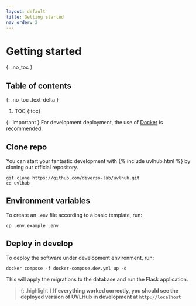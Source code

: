 ```yaml
---
layout: default
title: Getting started
nav_order: 2
---
```


# Getting started
{: .no_toc }

## Table of contents
{: .no_toc .text-delta }

1. TOC
{:toc}

{: .important }
For development deployment, the use of [Docker](https://www.docker.com/) is recommended. 

## Clone repo

You can start your fantastic development with {% include uvlhub.html %} by cloning our official repository.

```
git clone https://github.com/diverso-lab/uvlhub.git
cd uvlhub
```

## Environment variables

To create an `.env` file according to a basic template, run:

```
cp .env.example .env
```

## Deploy in develop

To deploy the software under development environment, run:

```
docker compose -f docker-compose.dev.yml up -d 
```

This will apply the migrations to the database and run the Flask application. 

> {: .highlight }
  **If everything worked correctly, you should see the deployed version of UVLHub in development at `http://localhost`**

